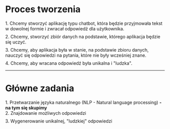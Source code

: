 # Proces tworzenia

<div v-click="1" style="margin-bottom: 8px">
1. Chcemy stworzyć aplikację typu chatbot, która będzie przyjmowała tekst w dowolnej formie i zwracał odpowiedź dla użytkownika.
</div>

<div v-click="2" style="margin-bottom: 8px">
2. Chcemy, stworzyć zbiór danych na podstawie, którego aplikacja będzie się uczyć.
</div>


<div v-click="3" style="margin-bottom: 8px">
3. Chcemy, aby aplikacja była w stanie, na podstawie zbioru danych, nauczyć się odpowiedzi na pytania, które nie były wcześniej znane.
</div>

<div v-click="4" style="margin-bottom: 8px">
4. Chcemy, aby wracana odpowiedź była unikalna i "ludzka".
</div>


---

# Główne zadania

<div v-click="1">
1. Przetwarzanie języka naturalnego (NLP - Natural language processing) <span v-click="4" style="font-weight: bold"> - na tym się skupimy</span>
</div>
<div v-click="2" style="margin-bottom: 8px">
2. Znajdowanie możliwych odpowiedzi
</div>
<div v-click="3" style="margin-bottom: 8px">
3. Wygenerowanie unikalnej, "ludzkiej" odpowiedzi
</div>
